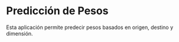 # Predicción de Pesos
Esta aplicación permite predecir pesos basados en origen, destino y dimensión.